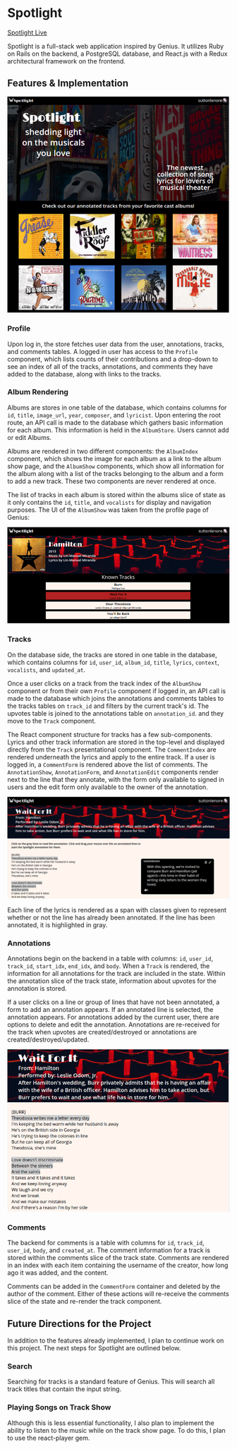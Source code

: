 # Spotlight

[Spotlight Live][live]

[live]: https://www.spotlightmusic.top/#/

Spotlight is a full-stack web application inspired by Genius.  It utilizes Ruby on Rails on the backend, a PostgreSQL database, and React.js with a Redux architectural framework on the frontend.  

## Features & Implementation

![image of splash](docs/screenshots/spotlight-splash.png)

### Profile

  Upon log in, the store fetches user data from the user, annotations, tracks, and comments tables. A logged in user has access to the `Profile` component, which lists counts of their contributions and a drop-down to see an index of all of the tracks, annotations, and comments they have added to the database, along with links to the tracks.

### Album Rendering

  Albums are stores in one table of the database, which contains columns for `id`, `title`, `image_url`, `year`, `composer`, and `lyricist`. Upon entering the root route, an API call is made to the database which gathers basic information for each album. This information is held in the `AlbumStore`. Users cannot add or edit Albums.

  Albums are rendered in two different components: the `AlbumIndex` component, which shows the image for each album as a link to the album show page, and the `AlbumShow` components, which show all information for the album along with a list of the tracks belonging to the album and a form to add a new track. These two components are never rendered at once.

  The list of tracks in each album is stored within the albums slice of state as it only contains the `id`, `title`, and `vocalists` for display and navigation purposes. The UI of the `AlbumShow` was taken from the profile page of Genius:

  ![image of album show](docs/screenshots/spotlight-albumshow.png)

### Tracks

  On the database side, the tracks are stored in one table in the database, which contains columns for `id`, `user_id`, `album_id`, `title`, `lyrics`, `context`, `vocalists`, and `updated_at`.

  Once a user clicks on a track from the track index of the `AlbumShow` component or from their own `Profile` component if logged in, an API call is made to the database which joins the annotations and comments tables to the tracks tables on `track_id` and filters by the current track's id. The upvotes table is joined to the annotations table on `annotation_id`. and they move to the `Track` component.

  The React component structure for tracks has a few sub-components. Lyrics and other track information are stored in the top-level and displayed directly from the `Track` presentational component. The `CommentIndex` are rendered underneath the lyrics and apply to the entire track. If a user is logged in, a `CommentForm` is rendered above the list of comments. The `AnnotationShow`, `AnnotationForm`, and `AnnotationEdit` components render next to the line that they annotate, with the form only available to signed in users and the edit form only available to the owner of the annotation.

  ![image of track show](docs/screenshots/spotlight-trackshow.png)

  Each line of the lyrics is rendered as a span with classes given to represent whether or not the line has already been annotated. If the line has been annotated, it is highlighted in gray.

### Annotations

  Annotations begin on the backend in a table with columns: `id`, `user_id`, `track_id`, `start_idx`, `end_idx`, and `body`. When a `Track` is rendered, the information for all annotations for the track are included in the state. Within the annotation slice of the track state, information about upvotes for the annotation is stored.

  If a user clicks on a line or group of lines that have not been annotated, a form to add an annotation appears. If an annotated line is selected, the annotation appears. For annotations added by the current user, there are options to delete and edit the annotation. Annotations are re-received for the track when upvotes are created/destroyed or annotations are created/destroyed/updated.

  ![gif of annotation](docs/screenshots/annotation.gif)

### Comments

  The backend for comments is a table with columns for `id`, `track_id`, `user_id`, `body`, and `created_at`. The comment information for a track is stored within the comments slice of the track state. Comments are rendered in an index with each item containing the username of the creator, how long ago it was added, and the content.

  Comments can be added in the `CommentForm` container and deleted by the author of the comment. Either of these actions will re-receive the comments slice of the state and re-render the track component.

## Future Directions for the Project

In addition to the features already implemented, I plan to continue work on this project.  The next steps for Spotlight are outlined below.

### Search

Searching for tracks is a standard feature of Genius. This will search all track titles that contain the input string.

### Playing Songs on Track Show

Although this is less essential functionality, I also plan to implement the ability to listen to the music while on the track show page.  To do this, I plan to use the react-player gem.
